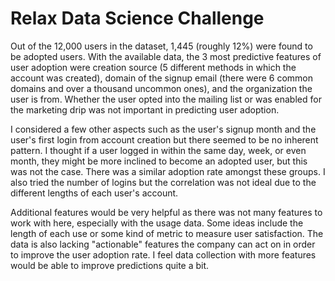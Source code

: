 # Relax Data Science Challenge


Out of the 12,000 users in the dataset, 1,445 (roughly 12%) were found to be adopted users. With the available data, the 3 most predictive features of user adoption were creation source (5 different methods in which the account was created), domain of the signup email (there were 6 common domains and over a thousand uncommon ones), and the organization the user is from. Whether the user opted into the mailing list or was enabled for the marketing drip was not important in predicting user adoption.

I considered a few other aspects such as the user's signup month and the user's first login from account creation but there seemed to be no inherent pattern. I thought if a user logged in within the same day, week, or even month, they might be more inclined to become an adopted user, but this was not the case. There was a similar adoption rate amongst these groups. I also tried the number of logins but the correlation was not ideal due to the different lengths of each user's account.

Additional features would be very helpful as there was not many features to work with here, especially with the usage data. Some ideas include the length of each use or some kind of metric to measure user satisfaction. The data is also lacking "actionable" features the company can act on in order to improve the user adoption rate. I feel data collection with more features would be able to improve predictions quite a bit.